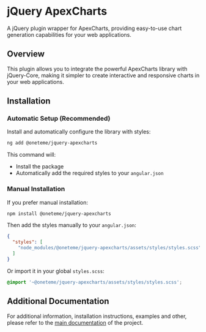 # jQuery ApexCharts

A jQuery plugin wrapper for ApexCharts, providing easy-to-use chart generation capabilities for your web applications.

## Overview

This plugin allows you to integrate the powerful ApexCharts library with jQuery-Core, making it simpler to create interactive and responsive charts in your web applications.

## Installation

### Automatic Setup (Recommended)

Install and automatically configure the library with styles:

```bash
ng add @oneteme/jquery-apexcharts
```

This command will:
- Install the package
- Automatically add the required styles to your `angular.json`

### Manual Installation

If you prefer manual installation:

```bash
npm install @oneteme/jquery-apexcharts
```

Then add the styles manually to your `angular.json`:

```json
{
  "styles": [
    "node_modules/@oneteme/jquery-apexcharts/assets/styles/styles.scss"
  ]
}
```

Or import it in your global `styles.scss`:

```scss
@import '~@oneteme/jquery-apexcharts/assets/styles/styles.scss';
```

## Additional Documentation

For additional information, installation instructions, examples and other, please refer to the [main documentation](https://github.com/oneteme/jquery-charts) of the project.
